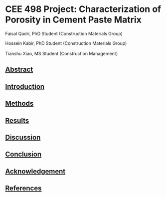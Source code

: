 # CEE 498 Project: Characterization of Porosity in Cement Paste Matrix


Faisal Qadri, PhD Student (Construction Materials Group)

Hossein Kabir, PhD Student (Construction Materials Group)

Tianshu Xiao, MS Student (Construction Management）


## [Abstract](Abstract.md)

## [Introduction](Introduction.md)

## [Methods](Methods.md)

## [Results](Results.md)

## [Discussion](Discussion.md)

## [Conclusion](Conclusions.md)

## [Acknowledgement](Acknowledgements.md)

## [References](References.md)

